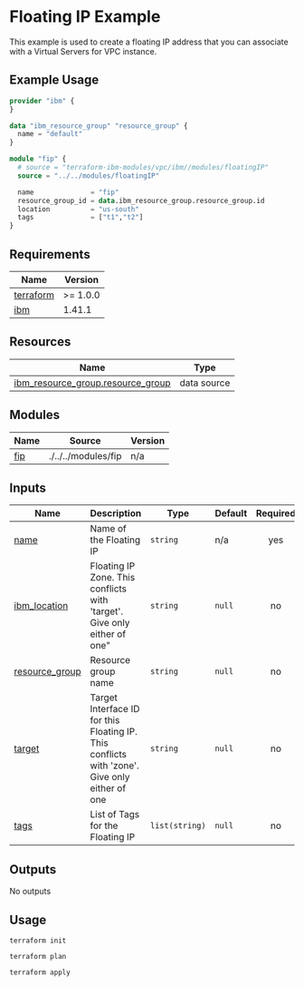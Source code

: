 # Floating IP Example

This example is used to create a floating IP address that you can associate with a Virtual Servers for VPC instance.

## Example Usage

``` terraform
provider "ibm" {
}

data "ibm_resource_group" "resource_group" {
  name = "default"
}

module "fip" {
  # source = "terraform-ibm-modules/vpc/ibm//modules/floatingIP"
  source = "../../modules/floatingIP"

  name              = "fip"
  resource_group_id = data.ibm_resource_group.resource_group.id
  location          = "us-south"
  tags              = ["t1","t2"]
}
```
## Requirements

| Name | Version |
|------|---------|
| <a name="requirement_terraform"></a> [terraform](#requirement\_terraform) | >= 1.0.0 |
| <a name="requirement_ibm"></a> [ibm](#requirement\_ibm) | 1.41.1 |

## Resources

| Name | Type |
|------|------|
| [ibm_resource_group.resource_group](https://registry.terraform.io/providers/IBM-Cloud/ibm/1.41.1/docs/data-sources/resource_group) | data source |

## Modules

| Name | Source | Version |
|------|--------|---------|
| <a name="module_fip"></a> [fip](#module\_fip) | ./../../modules/fip | n/a |

## Inputs
| Name | Description | Type | Default | Required |
|------|-------------|------|---------|:--------:|
| <a name="input_name"></a> [name](#input\_name) | Name of the Floating IP | `string` | n/a | yes |
| <a name="input_location"></a> [ibm\_location](#input\_ibm\_location) | Floating IP Zone. This conflicts with 'target'. Give only either of one" | `string` | `null` | no |
| <a name="input_resource_group"></a> [resource\_group](#input\_resource\_group) | Resource group name | `string` | `null` | no |
| <a name="input_target"></a> [target](#input\_target) | Target Interface ID for this Floating IP. This conflicts with 'zone'. Give only either of one | `string` | `null` | no |
| <a name="input_tags"></a> [tags](#input\_tags) | List of Tags for the Floating IP | `list(string)` | `null` | no |


## Outputs

No outputs

## Usage

```
terraform init
```
```
terraform plan
```
```
terraform apply
```
